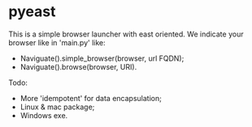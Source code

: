 # pyeast

This is a simple browser launcher with east oriented. We indicate your browser like in 'main.py' like:


* Naviguate().simple_browser(browser, url FQDN);
* Naviguate().browse(browser, URI).

Todo: 

* More 'idempotent' for data encapsulation;
* Linux & mac package;
* Windows exe.

